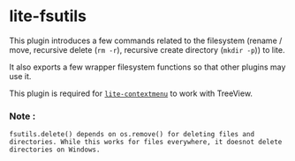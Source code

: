 # lite-fsutils

This plugin introduces a few commands related to the filesystem (rename / move, recursive delete (`rm -r`), recursive create directory (`mkdir -p`)) to lite.

It also exports a few wrapper filesystem functions so that other plugins may use it.

This plugin is required for [`lite-contextmenu`](https://github.com/takase1121/lite-contextmenu) to work with TreeView.

### Note : 

```
fsutils.delete() depends on os.remove() for deleting files and directories. While this works for files everywhere, it doesnot delete directories on Windows.
```
